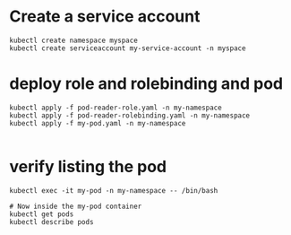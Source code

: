 # Create a service account 

```
kubectl create namespace myspace
kubectl create serviceaccount my-service-account -n myspace

```

# deploy role and rolebinding and pod

```
kubectl apply -f pod-reader-role.yaml -n my-namespace
kubectl apply -f pod-reader-rolebinding.yaml -n my-namespace
kubectl apply -f my-pod.yaml -n my-namespace


```


# verify listing the pod 

```
kubectl exec -it my-pod -n my-namespace -- /bin/bash

# Now inside the my-pod container
kubectl get pods
kubectl describe pods

```





